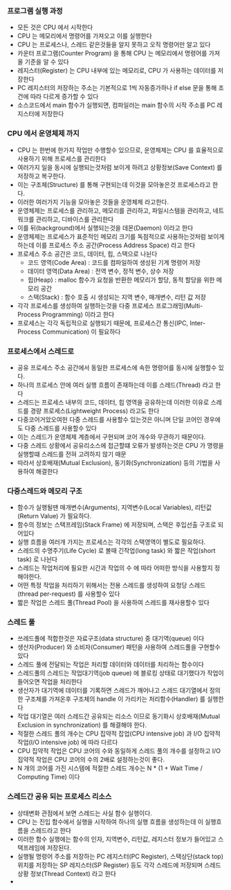 
### 프로그램 실행 과정

* 모든 것은 CPU 에서 시작한다
* CPU 는 메모리에서 명령어를 가져오고 이를 실행한다
* CPU 는 프로세스나, 스레드 같은것들을 알지 못하고 오직 명령어만 알고 있다
* 카운터 프로그램(Counter Program) 을 통해 CPU 는 메모리에서 명령어를 가져올 기준을 알 수 있다
* 레지스터(Register) 는 CPU 내부에 있는 메모리로, CPU 가 사용하는 데이터를 저장한다
* PC 레지스터의 저장하는 주소는 기본적으로 1씩 자동증가하나 if else 문을 통해 조건에 따라 다르게 증가할 수 있다
* 소스코드에서 main 함수가 실행되면, 컴파일러는 main 함수의 시작 주소를 PC 레지스터에 저장한다

### CPU 에서 운영체제 까지

* CPU 는 한번에 한가지 작업만 수행할수 있으므로, 운영체제는 CPU 를 효율적으로 사용하기 위해 프로세스를 관리한다
* 여러가지 일을 동시에 실행되는것처럼 보이게 하려고 상황정보(Save Context) 를 저장하고 복구한다.
* 이는 구조체(Structure) 를 통해 구현되는데 이것을 모아놓은것 프로세스라고 한다.
* 이러한 여러가지 기능을 모아놓은 것들을 운영체제 라고한다.
* 운영체제는 프로세스를 관리하고, 메모리를 관리하고, 파일시스템을 관리하고, 네트워크를 관리하고, 디바이스를 관리한다
* 이를 뒤(background)에서 실행되는것을 데몬(Daemon) 이라고 한다
* 운영체제는 프로세스가 표준적인 메모리 크기를 독점적으로 사용하는것처럼 보이게 하는데 이를 프로세스 주소 공간(Process Address Space) 라고 한다
* 프로세스 주소 공간은 코드, 데이터, 힙, 스택으로 나뉜다
  * 코드 영역(Code Area) : 코드를 컴파일하여 생성된 기계 명령어 저장
  * 데이터 영역(Data Area) : 전역 변수, 정적 변수, 상수 저장
  * 힙(Heap) : malloc 함수가 요청을 반환한 메모리가 할당, 동적 할당을 위한 메모리 공간
  * 스택(Stack) : 함수 호출 시 생성되는 지역 변수, 매개변수, 리턴 값 저장
* 각각 프로세스를 생성하여 실행하는것을 다중 프로세스 프로그래밍(Multi-Process Programming) 이라고 한다
* 프로세스는 각각 독립적으로 실행되기 때문에, 프로세스간 통신(IPC, Inter-Process Communication) 이 필요하다

### 프로세스에서 스레드로

* 공유 프로세스 주소 공간에서 동일한 프로세스에 속한 명령어를 동시에 실행할수 있다.
* 하나의 프로세스 안에 여러 실행 흐름이 존재하는데 이를 스레드(Thread) 라고 한다
* 스레드는 프로세스 내부의 코드, 데이터, 힙 영역을 공유하는데 이러한 이유로 스레드를 경량 프로세스(Lightweight Process) 라고도 한다
* 다중코어거았오여헌 다중 스레드를 사용할수 있는것은 아니며 단일 코어인 경우에도 다중 스레드를 사용할수 있다
* 이는 스레드가 운영체제 계층에서 구현되며 코어 개수와 무관하기 때문이다.
* 다중 스레드 상황에서 공유리소스에 접근할떄 오류가 발생하는것은 CPU 가 명령을 실행할떄 스레드를 전혀 고려하지 않기 때문
* 따라서 상호배재(Mutual Exclusion), 동기화(Synchronization) 등의 기법을 사용하여 해결한다

### 다중스레드와 메모리 구조

* 함수가 실행될땐 매개변수(Arguments), 지역변수(Local Variables), 리턴값(Return Value) 가 필요하다.
* 함수의 정보는 스택프레임(Stack Frame) 에 저장되며, 스택은 후입선출 구조로 되어있다
* 실행 흐름을 여러개 가지는 프로세스는 각각의 스택영역이 별도로 필요하다.
* 스레드의 수명주기(Life Cycle) 로 볼때 긴작업(long task) 와 짧은 작업(short task) 로 나뉜다
* 스레드는 작업처리에 필요한 시간과 작업의 수 에 따라 어떠한 방식을 사용할지 정해야한다.
* 어떤 특정 작업을 처리하기 위해서는 전용 스레드를 생성하여 요청당 스레드(thread per-request) 를 사용할수 있다
* 짧은 작업은 스레드 풀(Thread Pool) 을 사용하여 스레드를 재사용할수 있다

### 스레드 풀

* 쓰레드풀에 적합한것은 자료구조(data structure) 중 대기역(queue) 이다
* 생산자(Producer) 와 소비자(Consumer) 패턴을 사용하여 스레드풀을 구현할수 있다
* 스레드 풀에 전달되는 작업은 처리할 데이터와 데이터를 처리하는 함수이다
* 스레드풀의 스레드는 작업대기역(job queue) 에 블로킹 상태로 대기했다가 작업이 들어오면 작업을 처리한다
* 생산자가 대기역에 데이터를 기록하면 스레드가 깨어나고 스레드 대기열에서 정의한 구조체를 가져온후 구조체의 handle 이 가리키는 처리함수(Handler) 를 실행한다
* 작업 대기열은 여러  스레드간 공유되는 리소스 이므로 동기화시 상호배재(Mutual Exclusion in synchronization) 를 해결해야 한다.
* 적절한 스레드 풀의 개수는 CPU 집약적 잡업(CPU intensive job) 과 I/O 집약적 작업(I/O intensive job) 에 따라 다르다
* CPU 집약적 작업은 CPU 코어의 수와 동일하게 스레드 풀의 개수를 설정하고 I/O 집약적 작업은 CPU 코어의 수의 2배로 설정하는것이 좋다.
* N 개의 코어를 가진 시스템에 적절한 스레드 개수는 N * (1 + Wait Time / Computing Time) 이다

### 스레드간 공유 되는 프로세스 리소스

* 상태변화 관점에서 보면 스레드는 사실 함수 실행이다.
* CPU 는 진입 함수에서 실행을 시작하여 하나의 실행 흐름을 생성하는데 이 실행흐름을 스레드라고 한다
* 이러한 함수 실행에는 함수의 인자, 지역변수, 리턴값, 레지스터 정보가 들어있고 스택프레임에 저장된다.
* 실행될 명령어 주소를 저장하는 PC 레지스터(PC Register), 스택상단(stack top)위치를 저장하는 SP 레지스터(SP Register) 등도 각각 스레드에 저장되며 스레드 상황 정보(Thread Context) 라고 한다
* 